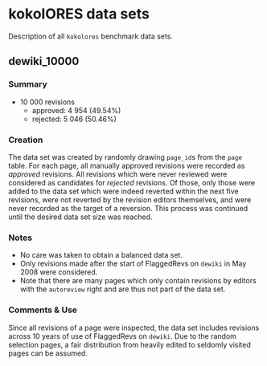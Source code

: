 # kokolORES data sets

Description of all `kokolores` benchmark data sets.

## dewiki_10000

### Summary

- 10 000 revisions
  - approved: 4 954 (49.54%)
  - rejected: 5 046 (50.46%)

### Creation

The data set was created by randomly drawing `page_id`s from the `page`
table. For each page, all manually approved revisions were recorded as
*approved* revisions. All revisions which were never reviewed were
considered as candidates for *rejected* revisions. Of those, only those
were added to the data set which were indeed reverted within the next
five revisions, were not reverted by the revision editors themselves, and
were never recorded as the target of a reversion. This process was continued
until the desired data set size was reached.

### Notes
- No care was taken to obtain a balanced data set.
- Only revisions made after the start of FlaggedRevs on `dewiki` in
  May 2008 were considered.
- Note that there are many pages which only contain revisions by editors
  with the `autoreview` right and are thus not part of the data set.

### Comments & Use
Since all revisions of a page were inspected, the data set includes
revisions across 10 years of use of FlaggedRevs on `dewiki`. Due to
the random selection pages, a fair distribution from heavily edited
to seldomly visited pages can be assumed.
